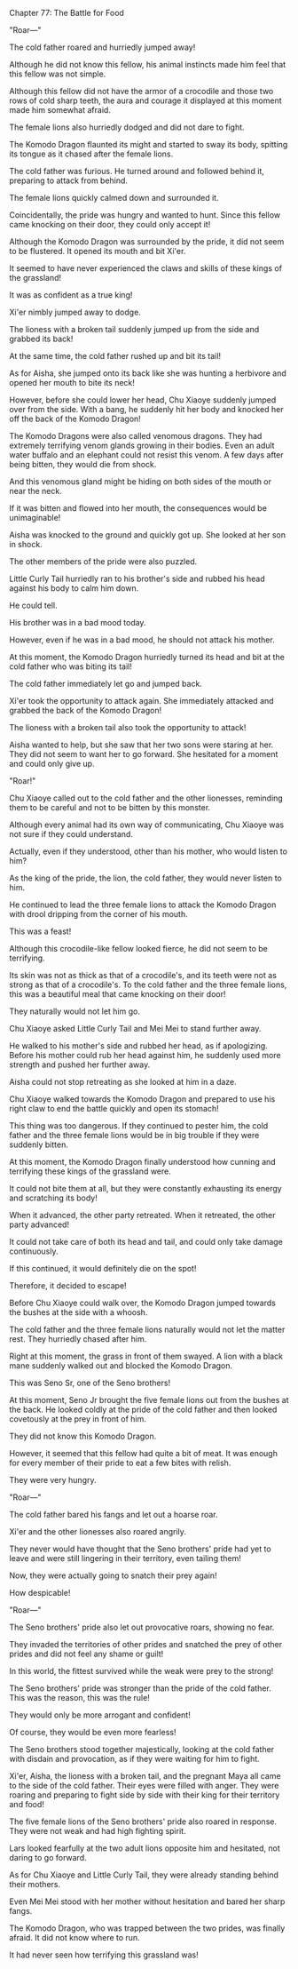 Chapter 77: The Battle for Food

"Roar—"

The cold father roared and hurriedly jumped away\!

Although he did not know this fellow, his animal instincts made him feel that this fellow was not simple.

Although this fellow did not have the armor of a crocodile and those two rows of cold sharp teeth, the aura and courage it displayed at this moment made him somewhat afraid.

The female lions also hurriedly dodged and did not dare to fight.

The Komodo Dragon flaunted its might and started to sway its body, spitting its tongue as it chased after the female lions.

The cold father was furious. He turned around and followed behind it, preparing to attack from behind.

The female lions quickly calmed down and surrounded it.

Coincidentally, the pride was hungry and wanted to hunt. Since this fellow came knocking on their door, they could only accept it\!

Although the Komodo Dragon was surrounded by the pride, it did not seem to be flustered. It opened its mouth and bit Xi'er.

It seemed to have never experienced the claws and skills of these kings of the grassland\!

It was as confident as a true king\!

Xi'er nimbly jumped away to dodge.

The lioness with a broken tail suddenly jumped up from the side and grabbed its back\!

At the same time, the cold father rushed up and bit its tail\!

As for Aisha, she jumped onto its back like she was hunting a herbivore and opened her mouth to bite its neck\!

However, before she could lower her head, Chu Xiaoye suddenly jumped over from the side. With a bang, he suddenly hit her body and knocked her off the back of the Komodo Dragon\!

The Komodo Dragons were also called venomous dragons. They had extremely terrifying venom glands growing in their bodies. Even an adult water buffalo and an elephant could not resist this venom. A few days after being bitten, they would die from shock.

And this venomous gland might be hiding on both sides of the mouth or near the neck.

If it was bitten and flowed into her mouth, the consequences would be unimaginable\!

Aisha was knocked to the ground and quickly got up. She looked at her son in shock.

The other members of the pride were also puzzled.

Little Curly Tail hurriedly ran to his brother's side and rubbed his head against his body to calm him down.

He could tell.

His brother was in a bad mood today.

However, even if he was in a bad mood, he should not attack his mother.

At this moment, the Komodo Dragon hurriedly turned its head and bit at the cold father who was biting its tail\!

The cold father immediately let go and jumped back.

Xi'er took the opportunity to attack again. She immediately attacked and grabbed the back of the Komodo Dragon\!

The lioness with a broken tail also took the opportunity to attack\!

Aisha wanted to help, but she saw that her two sons were staring at her. They did not seem to want her to go forward. She hesitated for a moment and could only give up.

"Roar\!"

Chu Xiaoye called out to the cold father and the other lionesses, reminding them to be careful and not to be bitten by this monster.

Although every animal had its own way of communicating, Chu Xiaoye was not sure if they could understand.

Actually, even if they understood, other than his mother, who would listen to him?

As the king of the pride, the lion, the cold father, they would never listen to him.

He continued to lead the three female lions to attack the Komodo Dragon with drool dripping from the corner of his mouth.

This was a feast\!

Although this crocodile-like fellow looked fierce, he did not seem to be terrifying.

Its skin was not as thick as that of a crocodile's, and its teeth were not as strong as that of a crocodile's. To the cold father and the three female lions, this was a beautiful meal that came knocking on their door\!

They naturally would not let him go.

Chu Xiaoye asked Little Curly Tail and Mei Mei to stand further away.

He walked to his mother's side and rubbed her head, as if apologizing. Before his mother could rub her head against him, he suddenly used more strength and pushed her further away.

Aisha could not stop retreating as she looked at him in a daze.

Chu Xiaoye walked towards the Komodo Dragon and prepared to use his right claw to end the battle quickly and open its stomach\!

This thing was too dangerous. If they continued to pester him, the cold father and the three female lions would be in big trouble if they were suddenly bitten.

At this moment, the Komodo Dragon finally understood how cunning and terrifying these kings of the grassland were.

It could not bite them at all, but they were constantly exhausting its energy and scratching its body\!

When it advanced, the other party retreated. When it retreated, the other party advanced\!

It could not take care of both its head and tail, and could only take damage continuously.

If this continued, it would definitely die on the spot\!

Therefore, it decided to escape\!

Before Chu Xiaoye could walk over, the Komodo Dragon jumped towards the bushes at the side with a whoosh.

The cold father and the three female lions naturally would not let the matter rest. They hurriedly chased after him.

Right at this moment, the grass in front of them swayed. A lion with a black mane suddenly walked out and blocked the Komodo Dragon.

This was Seno Sr, one of the Seno brothers\!

At this moment, Seno Jr brought the five female lions out from the bushes at the back. He looked coldly at the pride of the cold father and then looked covetously at the prey in front of him.

They did not know this Komodo Dragon.

However, it seemed that this fellow had quite a bit of meat. It was enough for every member of their pride to eat a few bites with relish.

They were very hungry.

"Roar—"

The cold father bared his fangs and let out a hoarse roar.

Xi'er and the other lionesses also roared angrily.

They never would have thought that the Seno brothers' pride had yet to leave and were still lingering in their territory, even tailing them\!

Now, they were actually going to snatch their prey again\!

How despicable\!

"Roar—"

The Seno brothers' pride also let out provocative roars, showing no fear.

They invaded the territories of other prides and snatched the prey of other prides and did not feel any shame or guilt\!

In this world, the fittest survived while the weak were prey to the strong\!

The Seno brothers' pride was stronger than the pride of the cold father. This was the reason, this was the rule\!

They would only be more arrogant and confident\!

Of course, they would be even more fearless\!

The Seno brothers stood together majestically, looking at the cold father with disdain and provocation, as if they were waiting for him to fight.

Xi'er, Aisha, the lioness with a broken tail, and the pregnant Maya all came to the side of the cold father. Their eyes were filled with anger. They were roaring and preparing to fight side by side with their king for their territory and food\!

The five female lions of the Seno brothers' pride also roared in response. They were not weak and had high fighting spirit.

Lars looked fearfully at the two adult lions opposite him and hesitated, not daring to go forward.

As for Chu Xiaoye and Little Curly Tail, they were already standing behind their mothers.

Even Mei Mei stood with her mother without hesitation and bared her sharp fangs.

The Komodo Dragon, who was trapped between the two prides, was finally afraid. It did not know where to run.

It had never seen how terrifying this grassland was\!
